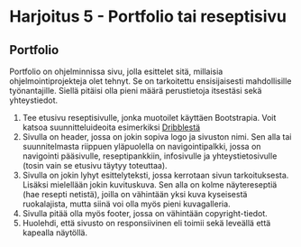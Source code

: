 # Harjoitus 5 - Portfolio tai reseptisivu

## Portfolio

Portfolio on ohjelminnissa sivu, jolla esittelet sitä, millaisia ohjelmointiprojekteja olet tehnyt. Se on tarkoitettu ensisijaisesti mahdollisille työnantajille. Siellä pitäisi olla pieni määrä perustietoja itsestäsi sekä yhteystiedot.

1. Tee etusivu reseptisivulle, jonka muotoilet käyttäen Bootstrapia. Voit katsoa suunnitteluideoita esimerkiksi [Dribblestä](https://dribbble.com/tags/recipe-website)<base target="_blank">
2. Sivulla on header, jossa on jokin sopiva logo ja sivuston nimi. Sen alla tai suunnitelmasta riippuen yläpuolella on navigointipalkki, jossa on navigointi pääsivulle, reseptipankkiin, infosivulle ja yhteystietosivulle (tosin vain se etusivu täytyy toteuttaa).
3. Sivulla on jokin lyhyt esittelyteksti, jossa kerrotaan sivun tarkoituksesta. Lisäksi mielellään jokin kuvituskuva. Sen alla on kolme näytereseptiä (hae resepti netistä), joilla on vähintään yksi kuva kyseisestä ruokalajista, mutta siinä voi olla myös pieni kuvagalleria.
4. Sivulla pitää olla myös footer, jossa on vähintään copyright-tiedot.
5. Huolehdi, että sivusto on responsiivinen eli toimii sekä leveällä että kapealla näytöllä.